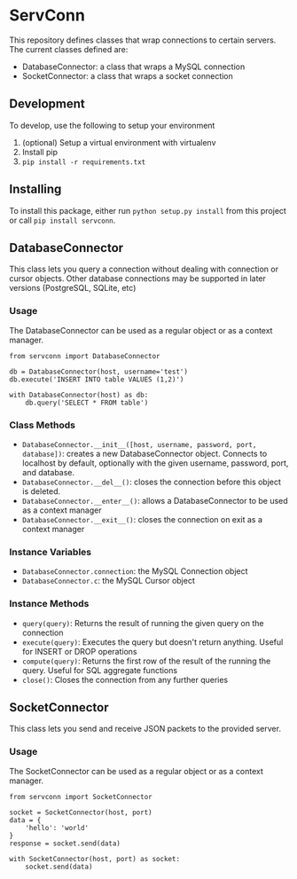 ServConn
========

This repository defines classes that wrap connections to certain servers. The current classes defined are:
- DatabaseConnector: a class that wraps a MySQL connection
- SocketConnector: a class that wraps a socket connection

Development
-----------

To develop, use the following to setup your environment

1. (optional) Setup a virtual environment with virtualenv
2. Install pip
3. `pip install -r requirements.txt`

Installing
----------

To install this package, either run `python setup.py install` from this project or call `pip install servconn`.

DatabaseConnector
-----------------

This class lets you query a connection without dealing with connection or cursor objects. Other database connections may be supported in later versions (PostgreSQL, SQLite, etc)

### Usage

The DatabaseConnector can be used as a regular object or as a context manager.

```
from servconn import DatabaseConnector

db = DatabaseConnector(host, username='test')
db.execute('INSERT INTO table VALUES (1,2)')

with DatabaseConnector(host) as db:
    db.query('SELECT * FROM table')
```

### Class Methods
- `DatabaseConnector.__init__([host, username, password, port, database])`: creates a new DatabaseConnector object. Connects to localhost by default, optionally with the given username, password, port, and database.
- `DatabaseConnector.__del__()`: closes the connection before this object is deleted.
- `DatabaseConnector.__enter__()`: allows a DatabaseConnector to be used as a context manager
- `DatabaseConnector.__exit__()`: closes the connection on exit as a context manager

### Instance Variables
- `DatabaseConnector.connection`: the MySQL Connection object
- `DatabaseConnector.c`: the MySQL Cursor object

### Instance Methods
- `query(query)`: Returns the result of running the given query on the connection
- `execute(query)`: Executes the query but doesn't return anything. Useful for INSERT or DROP operations
- `compute(query)`: Returns the first row of the result of the running the query. Useful for SQL aggregate functions
- `close()`: Closes the connection from any further queries

SocketConnector
---------------

This class lets you send and receive JSON packets to the provided server.

### Usage

The SocketConnector can be used as a regular object or as a context manager.

```
from servconn import SocketConnector

socket = SocketConnector(host, port)
data = {
    'hello': 'world'
}
response = socket.send(data)

with SocketConnector(host, port) as socket:
    socket.send(data)
```